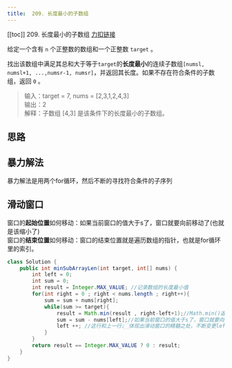 ```yaml
---
title:  209. 长度最小的子数组
---
```

[[toc]]
209. 长度最小的子数组
[力扣链接](https://leetcode.cn/problems/minimum-size-subarray-sum/)

给定一个含有 `n` 个正整数的数组和一个正整数 `target` 。

找出该数组中满足其总和大于等于`target`的**长度最小**的连续子数组`[numsl, numsl+1, ...,numsr-1, numsr]`，并返回其长度。如果不存在符合条件的子数组，返回 `0` 。

> 输入：target = 7, nums = [2,3,1,2,4,3]  
输出：2  
解释：子数组 [4,3] 是该条件下的长度最小的子数组。

## 思路  

## 暴力解法
暴力解法是用两个for循环，然后不断的寻找符合条件的子序列
## 滑动窗口
窗口的**起始位置**如何移动：如果当前窗口的值大于s了，窗口就要向前移动了(也就是该缩小了)  
窗口的**结束位置**如何移动：窗口的结束位置就是遍历数组的指针，也就是for循环里的索引。
~~~java
class Solution {
    public int minSubArrayLen(int target, int[] nums) {
        int left = 0;
        int sum = 0;
        int result = Integer.MAX_VALUE; //记录数组的长度最小值
        for(int right = 0 ; right < nums.length ; right++){
            sum = sum + nums[right];
            while(sum >= target){
                result = Math.min(result , right-left+1);//Math.min()返回最小值   子序列的长度为right-left+1
                sum = sum - nums[left];//如果当前窗口的值大于s了，窗口就要向前移动了（也就是该缩小了）。
                left ++; //这行和上一行👆🏻体现出滑动窗口的精髓之处，不断变更left
            }
        }
        return result == Integer.MAX_VALUE ? 0 : result;
    }
}
~~~